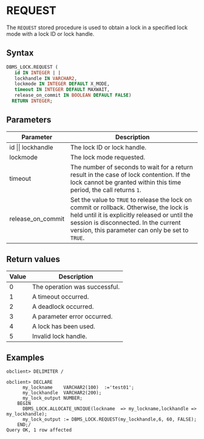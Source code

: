 # REQUEST

The `REQUEST` stored procedure is used to obtain a lock in a specified lock mode with a lock ID or lock handle. 

## Syntax

```sql
DBMS_LOCK.REQUEST (
   id IN INTEGER | |
   lockhandle IN VARCHAR2,
   lockmode IN INTEGER DEFAULT X_MODE,
   timeout IN INTEGER DEFAULT MAXWAIT,
   release_on_commit IN BOOLEAN DEFAULT FALSE)
  RETURN INTEGER;
```

## Parameters

| Parameter | Description |
| --- | --- |
| id \|\| lockhandle | The lock ID or lock handle.  |
| lockmode | The lock mode requested.  |
| timeout | The number of seconds to wait for a return result in the case of lock contention. If the lock cannot be granted within this time period, the call returns `1`.  |
| release_on_commit | Set the value to `TRUE` to release the lock on commit or rollback. Otherwise, the lock is held until it is explicitly released or until the session is disconnected. In the current version, this parameter can only be set to `TRUE`.  |

## Return values

| Value | Description |
| --- | --- |
| 0 | The operation was successful. |
| 1 | A timeout occurred. |
| 2 | A deadlock occurred. |
| 3 | A parameter error occurred. |
| 4 | A lock has been used. |
| 5 | Invalid lock handle. |

## Examples

```shell
obclient> DELIMITER /

obclient> DECLARE
      my_lockname    VARCHAR2(100)  :='test01';
      my_lockhandle  VARCHAR2(200);
      my_lock_output NUMBER;
    BEGIN  
      DBMS_LOCK.ALLOCATE_UNIQUE(lockname  => my_lockname,lockhandle => my_lockhandle);
      my_lock_output := DBMS_LOCK.REQUEST(my_lockhandle,6, 60, FALSE);
    END;/
Query OK, 1 row affected
```
